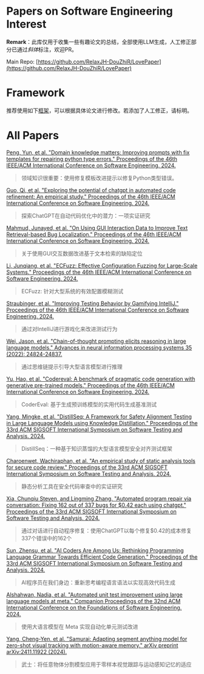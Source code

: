 # Papers on Software Engineering Interest

**Remark**：此库仅用于收集一些有趣论文的总结，全部使用LLM生成，人工修正部分已通过*斜体*标注，欢迎PR。

Main Repo: [https://github.com/RelaxJH-DouZhiR/LovePaper](https://github.com/RelaxJH-DouZhiR/LovePaper)

# Framework

推荐使用如下[框架](Framework.md)，可以根据具体论文进行修改。若添加了人工修正，请标明。

# All Papers

[Peng, Yun, et al. "Domain knowledge matters: Improving prompts with fix templates for repairing python type errors." Proceedings of the 46th IEEE/ACM International Conference on Software Engineering. 2024.](paper/10.1145-3597503.3608132.md)
>领域知识很重要：使用修复模板改进提示以修复Python类型错误。

[Guo, Qi, et al. "Exploring the potential of chatgpt in automated code refinement: An empirical study." Proceedings of the 46th IEEE/ACM International Conference on Software Engineering. 2024.](paper/10.1145-3597503.3623306.md)
>探索ChatGPT在自动代码优化中的潜力：一项实证研究

[Mahmud, Junayed, et al. "On Using GUI Interaction Data to Improve Text Retrieval-based Bug Localization." Proceedings of the 46th IEEE/ACM International Conference on Software Engineering. 2024.](paper/10.1145-3597503.3608139.md)
>关于使用GUI交互数据改进基于文本检索的缺陷定位

[Li, Junqiang, et al. "ECFuzz: Effective Configuration Fuzzing for Large-Scale Systems." Proceedings of the 46th IEEE/ACM International Conference on Software Engineering. 2024.](paper/10.1145-3597503.3623315.md)
>ECFuzz: 针对大型系统的有效配置模糊测试

[Straubinger, et al. "Improving Testing Behavior by Gamifying IntelliJ." Proceedings of the 46th IEEE/ACM International Conference on Software Engineering. 2024.](paper/10.1145-3597503.3623339.md)
> 通过对IntelliJ进行游戏化来改进测试行为

[Wei, Jason, et al. "Chain-of-thought prompting elicits reasoning in large language models." Advances in neural information processing systems 35 (2022): 24824-24837.](paper/Chain-of-Thought%20Prompting%20Elicits%20Reasoning%20in%20Large%20Language%20Models.md)
> 通过思维链提示引导大型语言模型进行推理

[Yu, Hao, et al. "Codereval: A benchmark of pragmatic code generation with generative pre-trained models." Proceedings of the 46th IEEE/ACM International Conference on Software Engineering. 2024.](paper/10.1145-3597503.3623316.md)
>CoderEval: 基于生成预训练模型的实用代码生成基准测试

[Yang, Mingke, et al. "DistillSeq: A Framework for Safety Alignment Testing in Large Language Models using Knowledge Distillation." Proceedings of the 33rd ACM SIGSOFT International Symposium on Software Testing and Analysis. 2024.](paper/10.1145-3650212.3680304.md)
> DistillSeq：一种基于知识蒸馏的大型语言模型安全对齐测试框架

[Charoenwet, Wachiraphan, et al. "An empirical study of static analysis tools for secure code review." Proceedings of the 33rd ACM SIGSOFT International Symposium on Software Testing and Analysis. 2024.](paper/10.1145-3650212.3680313.md)
> 静态分析工具在安全代码审查中的实证研究

[Xia, Chunqiu Steven, and Lingming Zhang. "Automated program repair via conversation: Fixing 162 out of 337 bugs for $0.42 each using chatgpt." Proceedings of the 33rd ACM SIGSOFT International Symposium on Software Testing and Analysis. 2024.](paper/10.1145-3650212.3680323.md)
> 通过对话进行自动程序修复：使用ChatGPT以每个修复$0.42的成本修复337个错误中的162个

[Sun, Zhensu, et al. "AI Coders Are Among Us: Rethinking Programming Language Grammar Towards Efficient Code Generation." Proceedings of the 33rd ACM SIGSOFT International Symposium on Software Testing and Analysis. 2024.](paper/10.1145-3650212.3680347.md)
>AI程序员在我们身边：重新思考编程语言语法以实现高效代码生成

[Alshahwan, Nadia, et al. "Automated unit test improvement using large language models at meta." Companion Proceedings of the 32nd ACM International Conference on the Foundations of Software Engineering. 2024.](paper/10.1145-3663529.3663839.md)
>使用大语言模型在 Meta 实现自动化单元测试改进

[Yang, Cheng-Yen, et al. "Samurai: Adapting segment anything model for zero-shot visual tracking with motion-aware memory." arXiv preprint arXiv:2411.11922 (2024).](paper/arXiv-2411.11922.md)
>武士：将任意物体分割模型应用于零样本视觉跟踪与运动感知记忆的适应